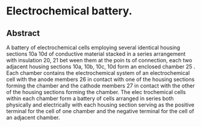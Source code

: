 # Electrochemical battery.

## Abstract
A battery of electrochemical cells employing several identical housing sections 10a 10d of conductive material stacked in a series arrangement with insulation 20, 21 bet ween them at the poin ts of connection, each two adjacent housing sections 10a, 10b, 10c, 10d form an enclosed chamber 25 . Each chamber contains the electrochemical system of an electrochemical cell with the anode members 26 in contact with one of the housing sections forming the chamber and the cathode members 27 in contact with the other of the housing sections forming the chamber. The elec trochemical cells within each chamber form a battery of cells arranged in series both physically and electrically with each housing section serving as the positive terminal for the cell of one chamber and the negative terminal for the cell of an adjacent chamber.